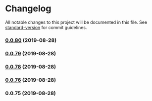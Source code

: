 # Changelog

All notable changes to this project will be documented in this file. See [standard-version](https://github.com/conventional-changelog/standard-version) for commit guidelines.

### [0.0.80](https://github.com/alexxsexotic/leafy-design-system/compare/v0.0.79...v0.0.80) (2019-08-28)

### [0.0.79](https://github.com/alexxsexotic/leafy-design-system/compare/v0.0.78...v0.0.79) (2019-08-28)

### [0.0.78](https://github.com/alexxsexotic/leafy-design-system/compare/v0.0.76...v0.0.78) (2019-08-28)

### [0.0.76](https://github.com/alexxsexotic/leafy-design-system/compare/v0.0.75...v0.0.76) (2019-08-28)

### 0.0.75 (2019-08-28)
